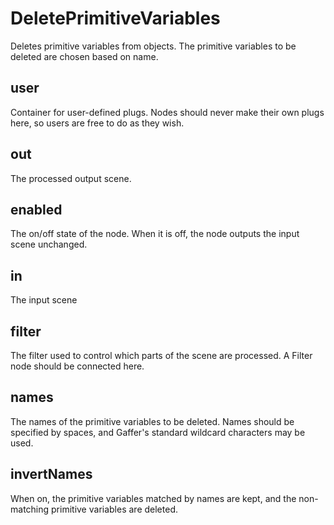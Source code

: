 # DeletePrimitiveVariables

Deletes primitive variables from objects. The primitive
variables to be deleted are chosen based on name.

## user 

 Container for user-defined plugs. Nodes
should never make their own plugs here,
so users are free to do as they wish. 

## out 

 The processed output scene. 

## enabled 

 The on/off state of the node. When it is off, the node outputs the input scene unchanged. 

## in 

 The input scene 

## filter 

 The filter used to control which parts of the scene are
processed. A Filter node should be connected here. 

## names 

 The names of the primitive variables to be deleted.
Names should be specified by spaces, and Gaffer's
standard wildcard characters may be used. 

## invertNames 

 When on, the primitive variables matched by names
are kept, and the non-matching primitive variables
are deleted. 

